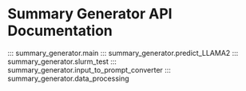 # Summary Generator API Documentation

::: summary_generator.main
::: summary_generator.predict_LLAMA2
::: summary_generator.slurm_test
::: summary_generator.input_to_prompt_converter
::: summary_generator.data_processing
